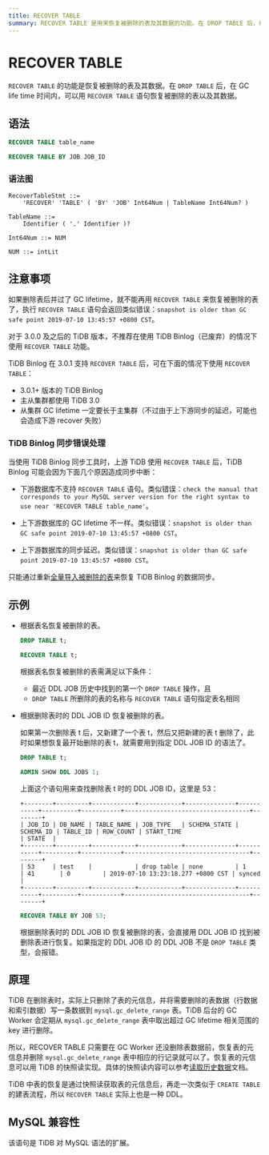 ```yaml
---
title: RECOVER TABLE
summary: RECOVER TABLE 是用来恢复被删除的表及其数据的功能。在 DROP TABLE 后，在 GC life time 时间内，可以使用 RECOVER TABLE 语句来恢复被删除的表以及其数据。如果删除表后并过了 GC lifetime，就不能再用 RECOVER TABLE 来恢复被删除的表了。
---
```


# RECOVER TABLE

`RECOVER TABLE` 的功能是恢复被删除的表及其数据。在 `DROP TABLE` 后，在 GC life time 时间内，可以用 `RECOVER TABLE` 语句恢复被删除的表以及其数据。

## 语法


```sql
RECOVER TABLE table_name
```


```sql
RECOVER TABLE BY JOB JOB_ID
```

### 语法图

```ebnf+diagram
RecoverTableStmt ::=
    'RECOVER' 'TABLE' ( 'BY' 'JOB' Int64Num | TableName Int64Num? )

TableName ::=
    Identifier ( '.' Identifier )?

Int64Num ::= NUM

NUM ::= intLit
```

## 注意事项

如果删除表后并过了 GC lifetime，就不能再用 `RECOVER TABLE` 来恢复被删除的表了，执行 `RECOVER TABLE` 语句会返回类似错误：`snapshot is older than GC safe point 2019-07-10 13:45:57 +0800 CST`。

对于 3.0.0 及之后的 TiDB 版本，不推荐在使用 TiDB Binlog（已废弃）的情况下使用 `RECOVER TABLE` 功能。

TiDB Binlog 在 3.0.1 支持 `RECOVER TABLE` 后，可在下面的情况下使用 `RECOVER TABLE`：

* 3.0.1+ 版本的 TiDB Binlog
* 主从集群都使用 TiDB 3.0
* 从集群 GC lifetime 一定要长于主集群（不过由于上下游同步的延迟，可能也会造成下游 recover 失败）

### TiDB Binlog 同步错误处理

当使用 TiDB Binlog 同步工具时，上游 TiDB 使用 `RECOVER TABLE` 后，TiDB Binlog 可能会因为下面几个原因造成同步中断：

* 下游数据库不支持 `RECOVER TABLE` 语句。类似错误：`check the manual that corresponds to your MySQL server version for the right syntax to use near 'RECOVER TABLE table_name'`。

* 上下游数据库的 GC lifetime 不一样。类似错误：`snapshot is older than GC safe point 2019-07-10 13:45:57 +0800 CST`。

* 上下游数据库的同步延迟。类似错误：`snapshot is older than GC safe point 2019-07-10 13:45:57 +0800 CST`。

只能通过重新[全量导入被删除的表](/ecosystem-tool-user-guide.md#备份和恢复---backup--restore)来恢复 TiDB Binlog 的数据同步。

## 示例

- 根据表名恢复被删除的表。

    
    ```sql
    DROP TABLE t;
    ```

    
    ```sql
    RECOVER TABLE t;
    ```

    根据表名恢复被删除的表需满足以下条件：

    - 最近 DDL JOB 历史中找到的第一个 `DROP TABLE` 操作，且
    - `DROP TABLE` 所删除的表的名称与 `RECOVER TABLE` 语句指定表名相同

- 根据删除表时的 DDL JOB ID 恢复被删除的表。

    如果第一次删除表 t 后，又新建了一个表 t，然后又把新建的表 t 删除了，此时如果想恢复最开始删除的表 t，就需要用到指定 DDL JOB ID 的语法了。

    
    ```sql
    DROP TABLE t;
    ```

    
    ```sql
    ADMIN SHOW DDL JOBS 1;
    ```

    上面这个语句用来查找删除表 t 时的 DDL JOB ID，这里是 53：

    ```
    +--------+---------+------------+------------+--------------+-----------+----------+-----------+-----------------------------------+--------+
    | JOB_ID | DB_NAME | TABLE_NAME | JOB_TYPE   | SCHEMA_STATE | SCHEMA_ID | TABLE_ID | ROW_COUNT | START_TIME                        | STATE  |
    +--------+---------+------------+------------+--------------+-----------+----------+-----------+-----------------------------------+--------+
    | 53     | test    |            | drop table | none         | 1         | 41       | 0         | 2019-07-10 13:23:18.277 +0800 CST | synced |
    +--------+---------+------------+------------+--------------+-----------+----------+-----------+-----------------------------------+--------+
    ```

    
    ```sql
    RECOVER TABLE BY JOB 53;
    ```

    根据删除表时的 DDL JOB ID 恢复被删除的表，会直接用 DDL JOB ID 找到被删除表进行恢复。如果指定的 DDL JOB ID 的 DDL JOB 不是 `DROP TABLE` 类型，会报错。

## 原理

TiDB 在删除表时，实际上只删除了表的元信息，并将需要删除的表数据（行数据和索引数据）写一条数据到 `mysql.gc_delete_range` 表。TiDB 后台的 GC Worker 会定期从 `mysql.gc_delete_range` 表中取出超过 GC lifetime 相关范围的 key 进行删除。

所以，RECOVER TABLE 只需要在 GC Worker 还没删除表数据前，恢复表的元信息并删除 `mysql.gc_delete_range` 表中相应的行记录就可以了。恢复表的元信息可以用 TiDB 的快照读实现。具体的快照读内容可以参考[读取历史数据](/read-historical-data.md)文档。

TiDB 中表的恢复是通过快照读获取表的元信息后，再走一次类似于 `CREATE TABLE` 的建表流程，所以 `RECOVER TABLE` 实际上也是一种 DDL。

## MySQL 兼容性

该语句是 TiDB 对 MySQL 语法的扩展。
